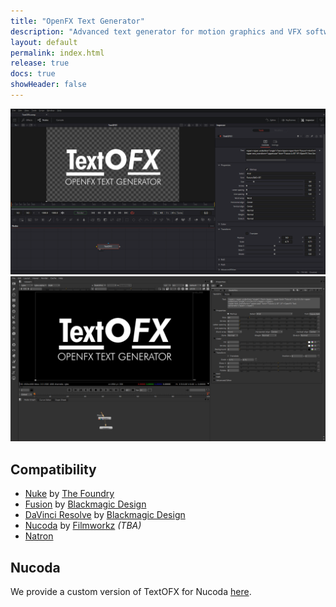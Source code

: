 ```yaml
---
title: "OpenFX Text Generator"
description: "Advanced text generator for motion graphics and VFX software using the OpenFX standard published by the Academy Software Foundation."
layout: default
permalink: index.html
release: true
docs: true
showHeader: false
---
```


![Screenshot of TextOFX in Fusion 18](assets/images/textofx-screenshot-fusion18.png "Screenshot of TextOFX in Fusion 18")
![Screenshot of TextOFX in Nuke 7](assets/images/textofx-screenshot-nuke7.png "Screenshot of TextOFX in Nuke 7")

## Compatibility

* [Nuke](https://www.foundry.com/products/nuke) by [The Foundry](https://www.foundry.com/)
* [Fusion](https://www.blackmagicdesign.com/no/products/fusion) by [Blackmagic Design](https://blackmagicdesign.com)
* [DaVinci Resolve](https://www.blackmagicdesign.com/products/davinciresolve) by [Blackmagic Design](https://blackmagicdesign.com)
* [Nucoda](https://filmworkz.com/nucoda/) by [Filmworkz](https://filmworkz.com) *(TBA)*
* [Natron](https://natrongithub.github.io/)

## Nucoda

We provide a custom version of TextOFX for Nucoda [here](nucoda.html).
